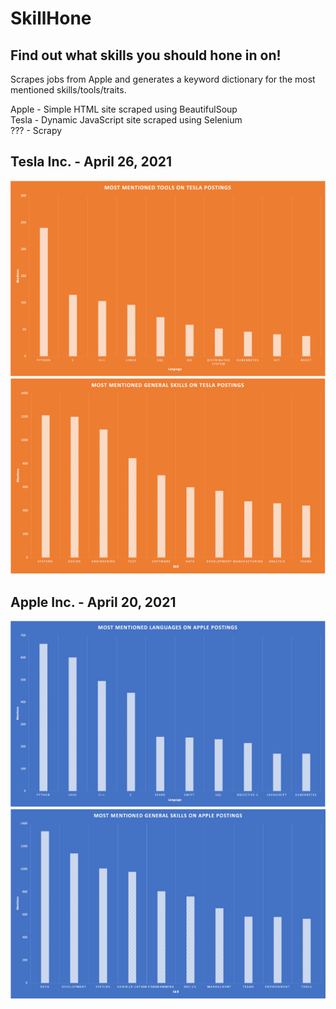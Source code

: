 # SkillHone

## Find out what skills you should hone in on!

Scrapes jobs from Apple and generates a keyword dictionary for the most mentioned skills/tools/traits.

Apple - Simple HTML site scraped using BeautifulSoup <br />
Tesla - Dynamic JavaScript site scraped using Selenium <br />
??? - Scrapy

## Tesla Inc. - April 26, 2021
![Tesla](./images/Tesla_04_26.png)
![TeslaGeneral](./images/Tesla_General_04_26.png)

## Apple Inc. - April 20, 2021
![Apple](./images/Apple_04_20.png)
![AppleGeneral](./images/Apple_General_04_20.png)
